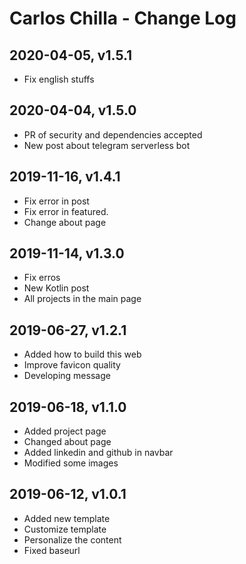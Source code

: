 # Carlos Chilla - Change Log

## 2020-04-05, v1.5.1
- Fix english stuffs
## 2020-04-04, v1.5.0
- PR of security and dependencies accepted
- New post about telegram serverless bot

## 2019-11-16, v1.4.1
- Fix error in post
- Fix error in featured.
- Change about page

## 2019-11-14, v1.3.0
- Fix erros
- New Kotlin post
- All projects in the main page

## 2019-06-27, v1.2.1
- Added how to build this web
- Improve favicon quality
- Developing message 

## 2019-06-18, v1.1.0
- Added project page
- Changed about page
- Added linkedin and github in navbar
- Modified some images

## 2019-06-12, v1.0.1
- Added new template
- Customize template
- Personalize the content
- Fixed baseurl